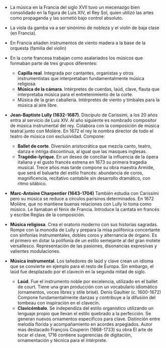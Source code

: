 - La música en la Francia del siglo XVII tuvo un mecenazgo bien consolidado en la figura de Luis XIV, el Rey Sol, quien utilizó las artes como propaganda y las sometió bajo control absoluto.
- La viola da gamba va a ser sinónimo de nobleza y el violín de baja clase (en Francia).
- En Francia añaden instrumentos de viento madera a la base de la orquesta (familia del violín)
- En la corte francesa trabajan como asalariados los músicos que formaban parte de tres grupos diferentes:
	- **Capilla real**. Integrada por cantantes, organistas y otros instrumentistas que interpretaban fundamentalmente música religiosa.
	- **Música de la cámara**. Intérpretes de cuerdas, laúd, clave, flauta que interpretaba música para el entretenimiento de la corte.
	- Música de la gran caballería. Intérpretes de viento y timbales para la música al aire libre.


- **Jean-Baptiste Lully (1632-1687)**. Discípulo de Carissimi, a los 20 años entra al servicio de Luis XIV. Al año siguiente es nombrado compositor de música instrumental del rey. Colabora con la composición de música teatral junto con Molière. En 1672 el rey le nombra director de todo el teatro de música con exclusividad. Compone:
	- **Ballet de corte**. Diversión aristocrática que mezcla canto, teatro, danza e intriga discontinua, al igual que las masques inglesas.
	- **Tragédie-lyrique**. En un deseo de conciliar la influencia de la ópera italiana y el gusto francés estrena en 1673 su primera tragedia musical. Trece años mas tarde compone su obra maestra Armide, que será el baluarte del estilo francés: abundancia de coros, magnificencia, recitativo cantabile sin desarrollo dramático, con ritmo silábico.

- **Marc-Antoine Charpentier (1643-1704)** También estudia con Carissimi pero su música se reduce a círculos parisinos determinados. En 1672 Molière, que no mantiene buenas relaciones con Lully lo toma como músico. Le llamaban el fénix de Francia. Introduce la cantata en francés y escribe Reglas de la composición.
- **Música religiosa**. Crea el oratorio moderno con sus historias sagradas. Rompe con la monodía de Lully y prepara la misa polifónica concertante con sinfonías instrumentales, dobles coros y alternancia de órgano. Es el primero en dotar la polifonía de un estilo semejante al del gran motete versallesco. Representación de las pasiones, disonancias expresivas y valientes modulaciones.


- **Música instrumental**. Los tañedores de laúd y clave crean un idioma que se convierte en ejemplo para el resto de Europa. Sin embargo, el laúd fue desplazado por el clavecín en la segunda mitad de siglo.
	- **Laúd**. Fue el instrumento noble por excelencia, utilizado en el ballet de court. Tiene una gran producción con un vocabulario idiomático (ornamentos, voces libres y stile brisé). Denis Gaultier (c. 1600-1672) Compone fundamentalmente danzas y contribuye a la difusión del tombeau con inspiración en el clavecín.
	- **Clavicémbalo**. Se independiza del estilo organístico utilizando un lenguaje propio que llevan el estilo quebrado a la perfección. Se generan nuevos ornamentos específicos para clave. Distinción entre melodía florida y acompañamiento en acordes arpegiados. Autor mas destacado François Couperin (1668-1733) su obra El arte de tocar el clave, 1716 contiene sugerencias de digitación, ornamentación y técnica para el intérprete.